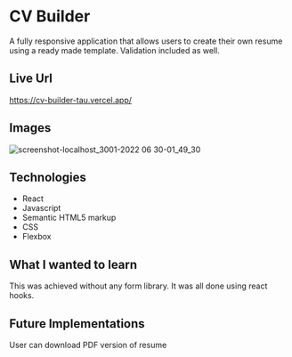 # CV Builder
A fully responsive application that allows users to create their own resume using a ready made template. Validation included as well.

## Live Url
https://cv-builder-tau.vercel.app/

## Images
![screenshot-localhost_3001-2022 06 30-01_49_30](https://user-images.githubusercontent.com/72288176/176639757-3b952b98-de42-4f40-a27c-43b704da210b.png)

## Technologies
* React
* Javascript
* Semantic HTML5 markup
* CSS
* Flexbox

## What I wanted to learn
This was achieved without any form library. It was all done using react hooks.

## Future Implementations
User can download PDF version of resume

